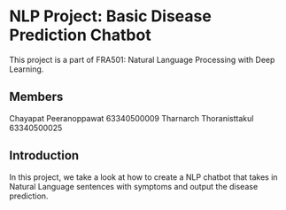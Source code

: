 # NLP Project: Basic Disease Prediction Chatbot
This project is a part of FRA501: Natural Language Processing with Deep Learning.

## Members
Chayapat Peeranoppawat 63340500009
Tharnarch Thoranisttakul 63340500025

## Introduction
In this project, we take a look at how to create a NLP chatbot that takes in Natural Language sentences with symptoms and output the disease prediction.
